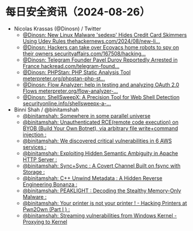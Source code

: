 # 每日安全资讯（2024-08-26）

- Nicolas Krassas (@Dinosn) / Twitter
  - [@Dinosn: New Linux Malware 'sedexp' Hides Credit Card Skimmers Using Udev Rules thehackernews.com/2024/08/new-li…](https://twitter.com/Dinosn/status/1827599725731729814)
  - [@Dinosn: Hackers can take over Ecovacs home robots to spy on their owners securityaffairs.com/167508/hacking…](https://twitter.com/Dinosn/status/1827566545226084856)
  - [@Dinosn: Telegram Founder Pavel Durov Reportedly Arrested in France hackread.com/telegram-found…](https://twitter.com/Dinosn/status/1827566193705672973)
  - [@Dinosn: PHPStan: PHP Static Analysis Tool meterpreter.org/phpstan-php-st…](https://twitter.com/Dinosn/status/1827566098243301619)
  - [@Dinosn: Flow Analyzer: help in testing and analyzing OAuth 2.0 Flows meterpreter.org/flow-analyzer-…](https://twitter.com/Dinosn/status/1827566064466530313)
  - [@Dinosn: ShellSweepX: A Precision Tool for Web Shell Detection securityonline.info/shellsweepx-a-…](https://twitter.com/Dinosn/status/1827566030987628919)
- Binni Shah / @binitamshah
  - [@binitamshah: Somewhere in some parallel universe](https://twitter.com/binitamshah/status/1827743261769011607)
  - [@binitamshah: Unauthenticated RCE(remote code execution) on BYOB (Build Your Own Botnet), via arbitrary file write+command injection :](https://twitter.com/binitamshah/status/1827726379061842070)
  - [@binitamshah: We discovered critical vulnerabilities in 6 AWS services :](https://twitter.com/binitamshah/status/1827722905171763429)
  - [@binitamshah: Exploiting Hidden Semantic Ambiguity in Apache HTTP Server :](https://twitter.com/binitamshah/status/1827721618912837912)
  - [@binitamshah: Sync+Sync : A Covert Channel Built on fsync with Storage :](https://twitter.com/binitamshah/status/1827717984099660067)
  - [@binitamshah: C++ Unwind Metadata : A Hidden Reverse Engineering Bonanza :](https://twitter.com/binitamshah/status/1827707903870210483)
  - [@binitamshah: PEAKLIGHT : Decoding the Stealthy Memory-Only Malware :](https://twitter.com/binitamshah/status/1827706920108789989)
  - [@binitamshah: Your printer is not your printer ! - Hacking Printers at Pwn2Own (Part I ) :](https://twitter.com/binitamshah/status/1827704977126735910)
  - [@binitamshah: Streaming vulnerabilities from Windows Kernel - Proxying to Kernel](https://twitter.com/binitamshah/status/1827646851962585344)
